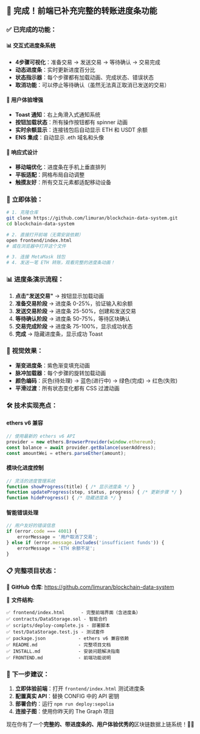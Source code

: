 ## 🎉 完成！前端已补充完整的转账进度条功能

### ✅ 已完成的功能：

#### 📊 **交互式进度条系统**
- **4步骤可视化**：准备交易 → 发送交易 → 等待确认 → 交易完成
- **动态进度条**：实时更新进度百分比
- **状态指示器**：每个步骤都有加载动画、完成状态、错误状态
- **取消功能**：可以停止等待确认（虽然无法真正取消已发送的交易）

#### 🎯 **用户体验增强**
- **Toast 通知**：右上角滑入式通知系统
- **按钮加载状态**：所有操作按钮都有 spinner 动画
- **实时余额显示**：连接钱包后自动显示 ETH 和 USDT 余额
- **ENS 集成**：自动显示 .eth 域名和头像

#### 📱 **响应式设计**
- **移动端优化**：进度条在手机上垂直排列
- **平板适配**：网格布局自动调整
- **触摸友好**：所有交互元素都适配移动设备

### 🚀 **立即体验：**

```bash
# 1. 克隆仓库
git clone https://github.com/limuran/blockchain-data-system.git
cd blockchain-data-system

# 2. 直接打开前端（无需安装依赖）
open frontend/index.html
# 或在浏览器中打开这个文件

# 3. 连接 MetaMask 钱包
# 4. 发送一笔 ETH 转账，观看完整的进度条动画！
```

### 📊 **进度条演示流程：**

1. **点击"发送交易"** → 按钮显示加载动画
2. **准备交易阶段** → 进度条 0-25%，验证输入和余额
3. **发送交易阶段** → 进度条 25-50%，创建和发送交易
4. **等待确认阶段** → 进度条 50-75%，等待区块确认
5. **交易完成阶段** → 进度条 75-100%，显示成功状态
6. **完成** → 隐藏进度条，显示成功 Toast

### 🎨 **视觉效果：**

- **渐变进度条**：紫色渐变填充动画
- **脉冲加载器**：每个步骤的旋转加载动画
- **颜色编码**：灰色(待处理) → 蓝色(进行中) → 绿色(完成) → 红色(失败)
- **平滑过渡**：所有状态变化都有 CSS 过渡动画

### 🛠️ **技术实现亮点：**

#### ethers v6 兼容
```javascript
// 使用最新的 ethers v6 API
provider = new ethers.BrowserProvider(window.ethereum);
const balance = await provider.getBalance(userAddress);
const amountWei = ethers.parseEther(amount);
```

#### 模块化进度控制
```javascript
// 灵活的进度管理系统
function showProgress(title) { /* 显示进度条 */ }
function updateProgress(step, status, progress) { /* 更新步骤 */ }
function hideProgress() { /* 隐藏进度条 */ }
```

#### 智能错误处理
```javascript
// 用户友好的错误信息
if (error.code === 4001) {
    errorMessage = '用户取消了交易';
} else if (error.message.includes('insufficient funds')) {
    errorMessage = 'ETH 余额不足';
}
```

### 📋 **完整项目状态：**

🎉 **GitHub 仓库**: https://github.com/limuran/blockchain-data-system

📁 **文件结构**:
```
✅ frontend/index.html      - 完整前端界面（含进度条）
✅ contracts/DataStorage.sol - 智能合约
✅ scripts/deploy-complete.js - 部署脚本
✅ test/DataStorage.test.js - 测试套件
✅ package.json            - ethers v6 兼容依赖
✅ README.md               - 完整项目文档
✅ INSTALL.md              - 安装问题解决指南
✅ FRONTEND.md             - 前端功能说明
```

### 🎯 **下一步建议：**

1. **立即体验前端**：打开 `frontend/index.html` 测试进度条
2. **配置真实 API**：替换 CONFIG 中的 API 密钥
3. **部署合约**：运行 `npm run deploy:sepolia`
4. **连接子图**：使用你昨天的 The Graph 项目

现在你有了一个**完整的、带进度条的、用户体验优秀的**区块链数据上链系统！🚀✨